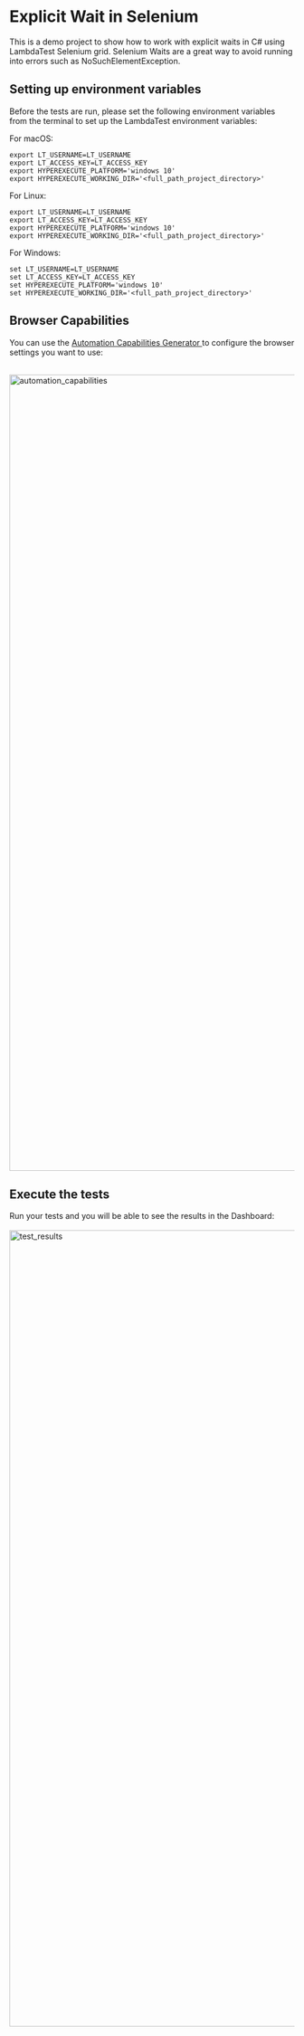 # Explicit Wait in Selenium
This is a demo project to show how to work with explicit waits in C# using LambdaTest Selenium grid.
Selenium Waits are a great way to avoid running into errors such as NoSuchElementException. 

<h2> Setting up environment variables </h2>
Before the tests are run, please set the following environment variables from the terminal to set up the LambdaTest environment variables:

For macOS:

```
export LT_USERNAME=LT_USERNAME
export LT_ACCESS_KEY=LT_ACCESS_KEY
export HYPEREXECUTE_PLATFORM='windows 10'
export HYPEREXECUTE_WORKING_DIR='<full_path_project_directory>'
```
For Linux:
```
export LT_USERNAME=LT_USERNAME
export LT_ACCESS_KEY=LT_ACCESS_KEY
export HYPEREXECUTE_PLATFORM='windows 10'
export HYPEREXECUTE_WORKING_DIR='<full_path_project_directory>'
```
For Windows:
```
set LT_USERNAME=LT_USERNAME
set LT_ACCESS_KEY=LT_ACCESS_KEY
set HYPEREXECUTE_PLATFORM='windows 10'
set HYPEREXECUTE_WORKING_DIR='<full_path_project_directory>'
```

<h2> Browser  Capabilities </h2>



You can use the <a href = "https://www.lambdatest.com/capabilities-generator/"> Automation Capabilities Generator </a> to configure the browser settings you want to use:<br/><br/>

<img width="1408" alt="automation_capabilities" src="https://user-images.githubusercontent.com/60468653/200382450-0ffcb37b-ce1d-41d8-8b27-046215616b90.png">

<h2> Execute the tests </h2>
Run your tests and you will be able to see the results in the Dashboard:<br/><br/>

<img width="1408" alt="test_results" src="https://user-images.githubusercontent.com/60468653/205837389-fea9c8ac-184e-417e-9097-f7ca4ea25c0f.png">
